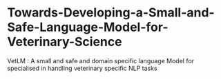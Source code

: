 # Towards-Developing-a-Small-and-Safe-Language-Model-for-Veterinary-Science
VetLM : A small and safe and domain specific language Model for specialised in handling veterinary specific NLP tasks
